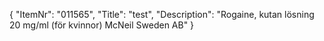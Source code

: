 {
  "ItemNr": "011565",
  "Title": "test",
  "Description": "Rogaine, kutan lösning 20 mg/ml (för kvinnor) McNeil Sweden AB"
}